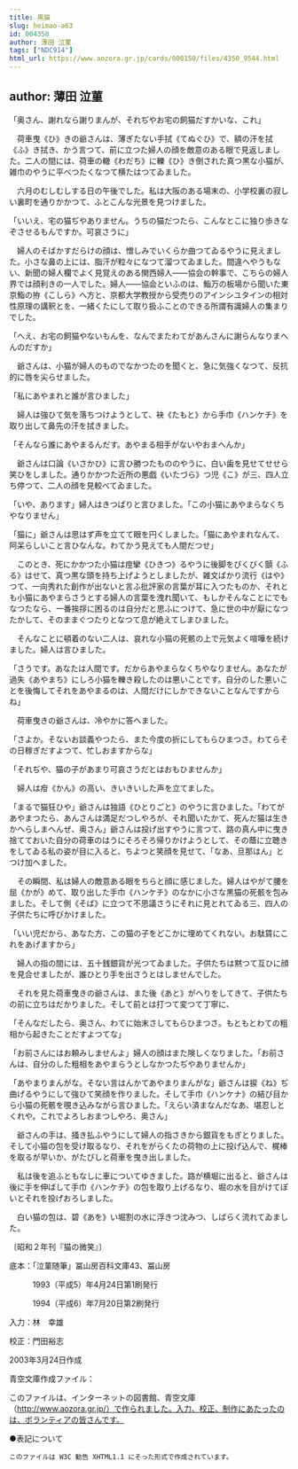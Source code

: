 ```yaml
---
title: 黒猫
slug: heimao-a63
id: 004350
author: 薄田 泣菫
tags: ["NDC914"]
html_url: https://www.aozora.gr.jp/cards/000150/files/4350_9544.html
---
```


## author: 薄田 泣菫

「奥さん、謝れなら謝りまんが、それぢやお宅の飼猫だすかいな、これ」

　荷車曳《ひ》きの爺さんは、薄ぎたない手拭《てぬぐひ》で、額の汗を拭《ふ》き拭き、かう言つて、前に立つた婦人の顔を敵意のある眼で見返しました。二人の間には、荷車の轍《わだち》に轢《ひ》き倒された真つ黒な小猫が、雑巾のやうに平べつたくなつて横たはつてゐました。

　六月のむしむしする日の午後でした。私は大阪のある場末の、小学校裏の寂しい裏町を通りかかつて、ふとこんな光景を見つけました。

「いいえ、宅の猫ぢやありません。うちの猫だつたら、こんなとこに独り歩きなぞさせるもんですか。可哀さうに」

　婦人のそばかすだらけの顔は、憎しみでいくらか曲つてゐるやうに見えました。小さな鼻の上には、脂汗が粒々になつて溜つてゐました。間違ヘやうもない、新聞の婦人欄でよく見覚えのある関西婦人――協会の幹事で、こちらの婦人界では顔利きの一人でした。婦人――協会といふのは、鮨万の板場から聞いた東京鮨の拵《こしら》へ方と、京都大学教授から受売りのアインシユタインの相対性原理の講釈とを、一緒くたにして取り扱ふことのできる所謂有識婦人の集まりでした。

「へえ、お宅の飼猫やないもんを、なんでまたわてがあんさんに謝らんなりまへんのだすか」

　爺さんは、小猫が婦人のものでなかつたのを聞くと、急に気強くなつて、反抗的に唇を尖らせました。

「私にあやまれと誰が言ひました」

　婦人は強ひて気を落ちつけようとして、袂《たもと》から手巾《ハンケチ》を取り出して鼻先の汗を拭きました。

「そんなら誰にあやまるんだす。あやまる相手がないやおまへんか」

　爺さんは口論《いさかひ》に言ひ勝つたもののやうに、白い歯を見せてせせら笑ひをしました。通りかかつた近所の悪戯《いたづら》つ児《こ》が三、四人立ち停つて、二人の顔を見較べてゐました。

「いや、あります」婦人はきつぱりと言ひました。「この小猫にあやまらなくちやなりません」

「猫に」爺さんは思はず声を立てて眼を円くしました。「猫にあやまれなんて、阿呆らしいこと言ひなんな。わてかう見えても人間だつせ」

　このとき、死にかかつた小猫は痙攣《ひきつ》るやうに後脚をびくびく顫《ふる》はせて、真つ黒な頭を持ち上げようとしましたが、雑文ばかり流行《はや》つて、一向秀れた創作が出ないと言ふ批評家の言葉が耳に入つたものか、それとも小猫にあやまらさうとする婦人の言葉を洩れ聞いて、もしかそんなことにでもなつたなら、一番挨拶に困るのは自分だと思ふにつけて、急に世の中が厭になつたかして、そのままぐつたりとなつて息が絶えてしまひました。

　そんなことに頓着のない二人は、哀れな小猫の死骸の上で元気よく喧嘩を続けました。婦人は言ひました。

「さうです。あなたは人間です。だからあやまらなくちやなりません。あなたが過失《あやまち》にしろ小猫を轢き殺したのは悪いことです。自分のした悪いことを後悔してそれをあやまるのは、人間だけにしかできないことなんですからね」

　荷車曳きの爺さんは、冷やかに答へました。

「さよか。そないお談義やつたら、また今度の折にしてもらひまつさ。わてらその日稼ぎだすよつて、忙しおますからな」

「それぢや、猫の子があまり可哀さうだとはおもひませんか」

　婦人は疳《かん》の高い、きいきいした声を立てました。

「まるで猫狂ひや」爺さんは独語《ひとりごと》のやうに言ひました。「わてがあやまつたら、あんさんは満足だつしやろが、それ聞いたかて、死んだ猫は生きかへらしまへんぜ、奥さん」爺さんは投げ出すやうに言つて、路の真ん中に曳き捨てておいた自分の荷車のはうにそろそろ帰りかけようとして、その蔭に立聴きをしてゐる私の姿が目に入ると、ちよつと笑顔を見せて、「なあ、旦那はん」とつけ加へました。

　その瞬間、私は婦人の敵意ある眼をちらと顔に感じました。婦人はやがて腰を屈《かが》めて、取り出した手巾《ハンケチ》のなかに小さな黒猫の死骸を包みました。そして側《そば》に立つて不思議さうにそれに見とれてゐる三、四人の子供たちに呼びかけました。

「いい児だから、あなた方、この猫の子をどこかに埋めてくれない。お駄賃にこれをあげますから」

　婦人の指の間には、五十銭銀貨が光つてゐました。子供たちは黙つて互ひに顔を見合せましたが、誰ひとり手を出さうとはしませんでした。

　それを見た荷車曳きの爺さんは、また後《あと》がへりをしてきて、子供たちの前に立ちはだかりました。そして前とは打つて変つて丁寧に、

「そんなだしたら、奥さん、わてに始末さしてもらひまつさ。もともとわての粗相から起きたことだすよつてな」

「お前さんにはお頼みしませんよ」婦人の顔はまた険しくなりました。「お前さんは、自分のした粗相をあやまらうとしなかつたぢやありませんか」

「あやまりまんがな。そない言はんかてあやまりまんがな」爺さんは捩《ね》ぢ曲げるやうにして強ひて笑顔を作りました。そして手巾《ハンケナ》の結び目から小猫の死骸を覗き込みながら言ひました。「えらい済まなんだなあ、堪忍しとくれや。これでよろしおまつしやろ、奥さん」

　爺さんの手は、掻き払ふやうにして婦人の指さきから銀貨をもぎとりました。そして小猫の包を受け取るなり、それをがらくたの荷物の上に投げ込んで、梶棒を取るが早いか、がたびしと荷車を曳き出しました。

　私は後を追ふともなしに車についてゆきました。路が横堀に出ると、爺さんは後に手を伸ばして手巾《ハンケチ》の包を取り上げるなり、堀の水を目がけてぽいとそれを投げおろしました。

　白い猫の包は、碧《あを》い堀割の水に浮きつ沈みつ、しばらく流れてゐました。

〔昭和２年刊『猫の微笑』〕













底本：「泣菫随筆」冨山房百科文庫43、冨山房


　　　1993（平成5）年4月24日第1刷発行

　　　1994（平成6）年7月20日第2刷発行

入力：林　幸雄

校正：門田裕志

2003年3月24日作成

青空文庫作成ファイル：

このファイルは、インターネットの図書館、青空文庫（http://www.aozora.gr.jp/）で作られました。入力、校正、制作にあたったのは、ボランティアの皆さんです。











●表記について


	このファイルは W3C 勧告 XHTML1.1 にそった形式で作成されています。